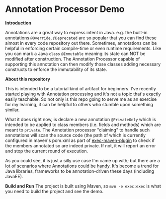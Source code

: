 # Annotation Processor Demo

<b>Introduction</b>

Annotations are a great way to express intent in Java. e.g. the built-in annotations `@Override`, `@Deprecated` are so popular that you can find these almost in every code repository out there. Sometimes, annotations can be helpful in enforcing certain compile-time or even runtime requirements. Like you can mark a Java `class` `@Immutable` meaning its state can NOT be modified after construction. The Annotation Processor capable of supporting this annotation can then modify those classes adding necessary constructs to enforce the immutability of its state.

<b>About this repository</b>

This is intended to be a tutorial kind of artifact for beginners. I've recently started playing with Annotation processing and it's not a topic that's exactly easily teachable. So not only is this repo going to serve me as an exercise for my learning, it can be helpful to others who stumble upon something similar. 

What it does right now, is declare a new annotation `@PrivateOnly` which is intended to be applied to class members (i.e. fields and methods) which are meant to `private`. The Annotation processor "claiming" to handle such annotations will scan the source code (the path of which is currently configured in maven's pom.xml as part of [exec-maven-plugin](http://www.mojohaus.org/exec-maven-plugin/usage.html#POM_Configuration) to check if the members annotated so are indeed private. If not, it will report an error and stop the current round of execution.

As you could see, it is just a silly use case I'm came up with; but there are a lot of scenarios where Annotations could be [handy](https://stackoverflow.com/questions/1372876/how-and-where-are-annotations-used-in-java#answer-1918154). It's become a trend for Java libraries, frameworks to be annotation-driven these days (including JavaEE).

<b>Build and Run</b>
The project is built using Maven, so `mvn -e exec:exec` is what you need to build the project and see the demo.
